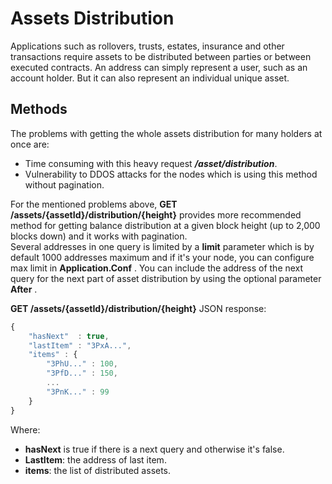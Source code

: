 # Assets Distribution

Applications such as rollovers, trusts, estates, insurance and other transactions require assets to be distributed between parties or between executed contracts. An address can simply represent a user, such as an account holder. But it can also represent an individual unique asset.

## Methods

The problems with getting the whole assets distribution for many holders at once are:

* Time consuming with this heavy request _**/asset/distribution**_.
* Vulnerability  to DDOS attacks for the nodes which is using this method without pagination.

For the mentioned problems above, **GET /assets/{assetId}/distribution/{height}** provides more recommended method for getting balance distribution at a given block height \(up to 2,000 blocks down\) and it works with pagination.  
Several addresses in one query is limited by a **limit** parameter which is by default 1000 addresses maximum and if it's your node, you can configure max limit in **Application.Conf** . You can include the address of the next query for the next part of asset distribution by using the optional parameter **After** .

**GET /assets/{assetId}/distribution/{height}** JSON response:

```js
{
    "hasNext"  : true,
    "lastItem" : "3PxA...",
    "items" : {
        "3PhU..." : 100,
        "3PfD..." : 150,
        ...
        "3PnK..." : 99
    }
}
```

Where:

* **hasNext** is true if there is a next query and otherwise it's false.
* **LastItem**: the address of last item.
* **items**: the list of distributed assets.



